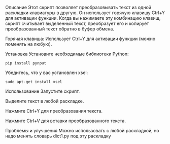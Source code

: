 Описание
Этот скрипт позволяет преобразовывать текст из одной раскладки клавиатуры в другую. Он использует горячую клавишу Ctrl+Y для активации функции. Когда вы нажимаете эту комбинацию клавиш, скрипт считывает выделенный текст, преобразует его и копирует преобразованный текст обратно в буфер обмена.


Горячая клавиша: Использует Ctrl+Y для активации функции (можно поменять на любую).

Установка
Установите необходимые библиотеки Python:


```
pip install pynput
```
Убедитесь, что у вас установлен xsel:

```
sudo apt-get install xsel
```

Использование
Запустите скрипт.

Выделите текст в любой раскладке.

Нажмите Ctrl+Y для преобразования текста.

Нажмите Ctrl+V для вставки преобразованного текста.

Проблемы и улучшения
Можно использовать с любой раскладкой, но надо менять словарь dict1.py под эту раскладку
